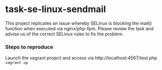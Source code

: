 # task-se-linux-sendmail
This project replicates an issue whereby SELinux is blocking the mail() function when executed via nginx/php-fpm.
Please review the task and advise us of the correct SELinux rules to fix the problem.
### Steps to reproduce ###
Launch the vagrant project and access via http://localhost:4567/test.php
```vagrant up```
